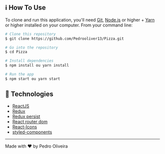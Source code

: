 ## :information_source: How To Use

To clone and run this application, you'll need [Git](https://git-scm.com), [Node.js](https://nodejs.org/en/) or higher + [Yarn](https://yarnpkg.com/getting-started) or higher installed on your computer. From your command line:

```bash
# Clone this repository
$ git clone https://github.com/Pedrooliver13/Pizza.git

# Go into the repository
$ cd Pizza

# Install dependencies
$ npm install ou yarn install

# Run the app
$ npm start ou yarn start

```
## :rocket: Technologies

-  [ReactJS](https://reactjs.org/)
-  [Redux](https://redux.js.org/)
-  [Redux persist](https://www.npmjs.com/package/redux-persist)
-  [React router dom](https://reactrouter.com/web/guides/quick-start)
-  [React-Icons](https://react-icons.netlify.com/)
-  [styled-components](https://www.styled-components.com/)

---

Made with ♥ by Pedro Oliveira
